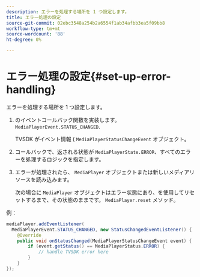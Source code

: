 ```yaml
---
description: エラーを処理する場所を 1 つ設定します。
title: エラー処理の設定
source-git-commit: 02ebc3548a254b2a6554f1ab34afbb3ea5f09bb8
workflow-type: tm+mt
source-wordcount: '88'
ht-degree: 0%

---
```


# エラー処理の設定{#set-up-error-handling}

エラーを処理する場所を 1 つ設定します。

1. のイベントコールバック関数を実装します。 `MediaPlayerEvent.STATUS_CHANGED`.

   TVSDK がイベント情報 ( `MediaPlayerStatusChangeEvent` オブジェクト。
1. コールバックで、返される状態が `MediaPlayerState.ERROR`、すべてのエラーを処理するロジックを指定します。
1. エラーが処理されたら、 `MediaPlayer` オブジェクトまたは新しいメディアリソースを読み込みます。

   次の場合に `MediaPlayer` オブジェクトはエラー状態にあり、を使用してリセットするまで、その状態のままです。 `MediaPlayer.reset` メソッド。

<!--<a id="example_49FF225E92EA494AA06B2E5F26101F4C"></a>-->

例：

```java
mediaPlayer.addEventListener( 
  MediaPlayerEvent.STATUS_CHANGED, new StatusChangedEventListener() { 
    @Override 
    public void onStatusChanged(MediaPlayerStatusChangeEvent event) { 
        if (event.getStatus() == MediaPlayerStatus.ERROR) { 
            // handle TVSDK error here 
        } 
    } 
});
```
